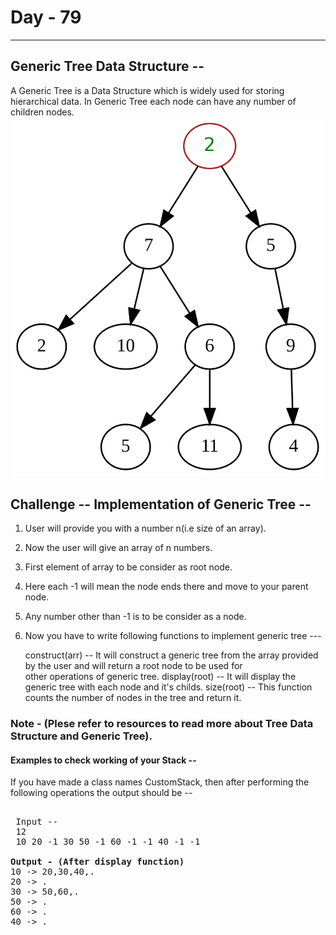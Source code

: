  # Day - 79
---
## Generic Tree Data Structure --
A Generic Tree is a Data Structure which is widely used for storing hierarchical data.
In Generic Tree each node can have any number of children nodes. 
![](generic_tree.png)
## Challenge -- Implementation of Generic Tree -- 
1. User will provide you with a number n(i.e size of an array).
2. Now the user will give an array of n numbers.
3. First element of array to be consider as root node.
3. Here each -1 will mean the node ends there and move to your parent node.
4. Any number other than -1 is to be consider as a node.
5. Now you have to write following functions to implement generic tree --- 
    
    construct(arr) -- It will construct a generic tree from the array provided by the user and will return a root node to be used for <br>other operations of generic tree. 
    display(root)  -- It will display the generic tree with each node and it's childs.
    size(root) -- This function counts the number of nodes in the tree and return it.

### Note - (Plese refer to resources to read more about Tree Data Structure and Generic Tree).


#### Examples to check working of your Stack -- 
If you have made a class names CustomStack, then after performing the following operations the output should be -- 
<pre> 
 Input -- 
 12
 10 20 -1 30 50 -1 60 -1 -1 40 -1 -1   

<b>Output - (After display function)</b> 
10 -> 20,30,40,.
20 -> .
30 -> 50,60,.
50 -> .
60 -> .
40 -> .
</pre>
